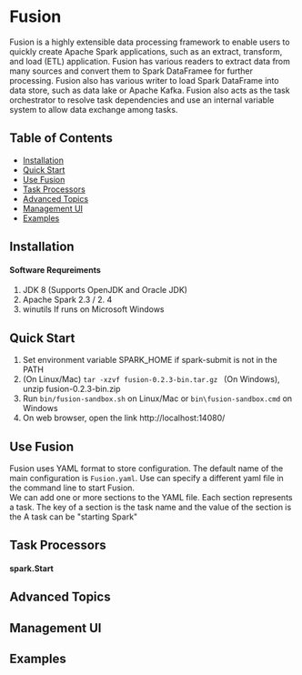 Fusion
======

Fusion is a highly extensible data processing framework to enable users to quickly create 
Apache Spark applications, such as an extract, transform, and load (ETL)
application. Fusion has various readers to extract data from many sources
and convert them to Spark DataFramee for further processing. Fusion also has
various writer to load Spark DataFrame into data store, such as data lake or
Apache Kafka. Fusion also acts as the task orchestrator to resolve task
dependencies and use an internal variable system to allow data exchange among
tasks.

## Table of Contents ##

- [Installation](#installation)
- [Quick Start](#quick-start)
- [Use Fusion](#use-fusion)
- [Task Processors](#task-processors)
- [Advanced Topics](#advanced-topics)
- [Management UI](#management-ui)
- [Examples](#examples)

## Installation

#### Software Requreiments
1. JDK 8 (Supports OpenJDK and Oracle JDK)
2. Apache Spark 2.3 / 2. 4
3. winutils If runs on Microsoft Windows


## Quick Start
1. Set environment variable SPARK_HOME if spark-submit is not in the PATH
2. (On Linux/Mac) `tar -xzvf fusion-0.2.3-bin.tar.gz ` 
(On Windows), unzip fusion-0.2.3-bin.zip
3. Run `bin/fusion-sandbox.sh` on Linux/Mac or `bin\fusion-sandbox.cmd` on Windows
4. On web browser, open the link http://localhost:14080/ 


## Use Fusion
Fusion uses YAML format to store configuration. The default name of the main configuration is `Fusion.yaml`.
Use can specify a different yaml file in the command line to start Fusion.  
We can add one or more sections to the YAML file. Each section represents a task.
The key of a section is the task name and the value of the section is the 
A task can be "starting Spark"

## Task Processors

#### spark.Start


## Advanced Topics


## Management UI


## Examples


